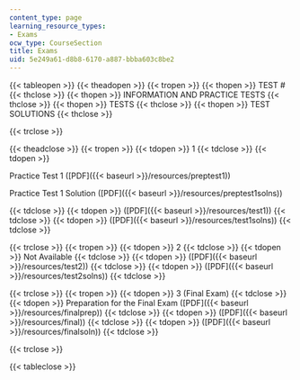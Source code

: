 ```yaml
---
content_type: page
learning_resource_types:
- Exams
ocw_type: CourseSection
title: Exams
uid: 5e249a61-d8b8-6170-a887-bbba603c8be2
---
```


{{< tableopen >}}
{{< theadopen >}}
{{< tropen >}}
{{< thopen >}}
TEST #
{{< thclose >}}
{{< thopen >}}
INFORMATION AND PRACTICE TESTS
{{< thclose >}}
{{< thopen >}}
TESTS
{{< thclose >}}
{{< thopen >}}
TEST SOLUTIONS
{{< thclose >}}

{{< trclose >}}

{{< theadclose >}}
{{< tropen >}}
{{< tdopen >}}
1
{{< tdclose >}}
{{< tdopen >}}


Practice Test 1 ([PDF]({{< baseurl >}}/resources/preptest1))

Practice Test 1 Solution ([PDF]({{< baseurl >}}/resources/preptest1solns))


{{< tdclose >}}
{{< tdopen >}}
([PDF]({{< baseurl >}}/resources/test1))
{{< tdclose >}}
{{< tdopen >}}
([PDF]({{< baseurl >}}/resources/test1solns))
{{< tdclose >}}

{{< trclose >}}
{{< tropen >}}
{{< tdopen >}}
2
{{< tdclose >}}
{{< tdopen >}}
Not Available
{{< tdclose >}}
{{< tdopen >}}
([PDF]({{< baseurl >}}/resources/test2))
{{< tdclose >}}
{{< tdopen >}}
([PDF]({{< baseurl >}}/resources/test2solns))
{{< tdclose >}}

{{< trclose >}}
{{< tropen >}}
{{< tdopen >}}
3 (Final Exam)
{{< tdclose >}}
{{< tdopen >}}
Preparation for the Final Exam ([PDF]({{< baseurl >}}/resources/finalprep))
{{< tdclose >}}
{{< tdopen >}}
([PDF]({{< baseurl >}}/resources/final))
{{< tdclose >}}
{{< tdopen >}}
([PDF]({{< baseurl >}}/resources/finalsoln))
{{< tdclose >}}

{{< trclose >}}

{{< tableclose >}}